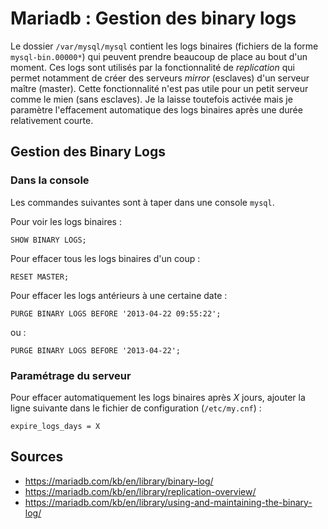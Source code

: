 Mariadb : Gestion des binary logs
=================================

Le dossier `/var/mysql/mysql` contient les logs binaires (fichiers de la
forme `mysql-bin.00000*`) qui peuvent prendre beaucoup de place au bout d'un
moment. Ces logs sont utilisés par la fonctionnalité de *replication* qui
permet notamment de créer des serveurs *mirror* (esclaves) d'un serveur
maître (master). Cette fonctionnalité n'est pas utile pour un petit serveur
comme le mien (sans esclaves). Je la laisse toutefois activée mais je
paramètre l'effacement automatique des logs binaires après une durée
relativement courte.

## Gestion des Binary Logs

### Dans la console

Les commandes suivantes sont à taper dans une console `mysql`.

Pour voir les logs binaires :
```
SHOW BINARY LOGS;
```

Pour effacer tous les logs binaires d'un coup :
```
RESET MASTER;
```

Pour effacer les logs antérieurs à une certaine date :
```
PURGE BINARY LOGS BEFORE '2013-04-22 09:55:22';
```
ou :
```
PURGE BINARY LOGS BEFORE '2013-04-22';
```

### Paramétrage du serveur

Pour effacer automatiquement les logs binaires après *X* jours, ajouter la
ligne suivante dans le fichier de configuration (`/etc/my.cnf`) :
```
expire_logs_days = X
```

## Sources

* <https://mariadb.com/kb/en/library/binary-log/>
* <https://mariadb.com/kb/en/library/replication-overview/>
* <https://mariadb.com/kb/en/library/using-and-maintaining-the-binary-log/>
